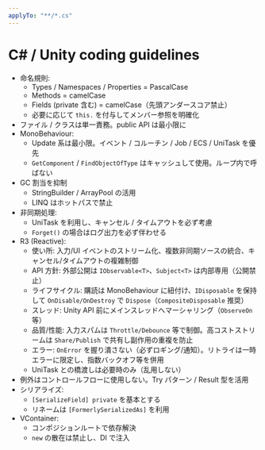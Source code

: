 ```yaml
---
applyTo: "**/*.cs"
---
```


# C# / Unity coding guidelines

- 命名規則:
  - Types / Namespaces / Properties = PascalCase
  - Methods = camelCase
  - Fields (private 含む) = camelCase（先頭アンダースコア禁止）
  - 必要に応じて `this.` を付与してメンバー参照を明確化
- ファイル / クラスは単一責務。public API は最小限に
- MonoBehaviour:
  - Update 系は最小限。イベント / コルーチン / Job / ECS / UniTask を優先
  - `GetComponent` / `FindObjectOfType` はキャッシュして使用。ループ内で呼ばない
- GC 割当を抑制
  - StringBuilder / ArrayPool の活用
  - LINQ はホットパスで禁止
- 非同期処理:
  - UniTask を利用し、キャンセル / タイムアウトを必ず考慮
  - `Forget()` の場合はログ出力を必ず伴わせる
- R3 (Reactive):
  - 使い所: 入力/UI イベントのストリーム化、複数非同期ソースの統合、キャンセル/タイムアウトの複雑制御
  - API 方針: 外部公開は `IObservable<T>`、`Subject<T>` は内部専用（公開禁止）
  - ライフサイクル: 購読は MonoBehaviour に紐付け、`IDisposable` を保持して `OnDisable/OnDestroy` で `Dispose`（`CompositeDisposable` 推奨）
  - スレッド: Unity API 前にメインスレッドへマーシャリング（`ObserveOn` 等）
  - 品質/性能: 入力スパムは `Throttle/Debounce` 等で制御。高コストストリームは `Share/Publish` で共有し副作用の重複を防止
  - エラー: `OnError` を握り潰さない（必ずロギング/通知）。リトライは一時エラーに限定し、指数バックオフ等を併用
  - UniTask との橋渡しは必要時のみ（乱用しない）
- 例外はコントロールフローに使用しない。Try パターン / Result 型を活用
- シリアライズ:
  - `[SerializeField] private` を基本とする
  - リネームは `[FormerlySerializedAs]` を利用
- VContainer:
  - コンポジションルートで依存解決
  - `new` の散在は禁止し、DI で注入
